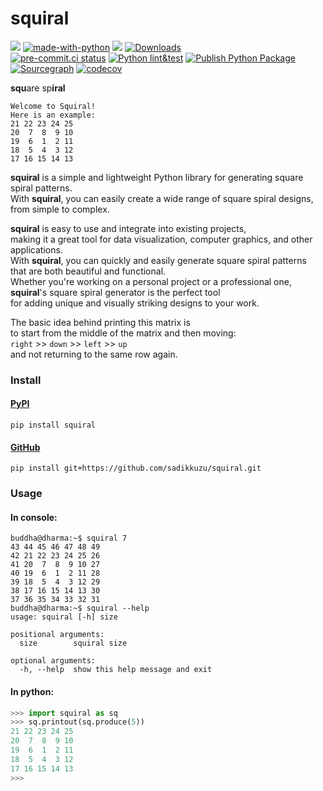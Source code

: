 # squiral
[![](https://img.shields.io/pypi/v/squiral)](https://pypi.org/project/squiral/)
[![made-with-python](https://img.shields.io/badge/Made%20with-Python-1f425f.svg)](https://www.python.org/)
[![](https://img.shields.io/pypi/pyversions/squiral.svg)](https://pypi.org/project/squiral/)
[![Downloads](https://pepy.tech/badge/squiral)](https://pepy.tech/project/squiral)
<br/>
[![pre-commit.ci status](https://results.pre-commit.ci/badge/github/sadikkuzu/squiral/main.svg)](https://results.pre-commit.ci/latest/github/sadikkuzu/squiral/main)
[![Python lint&test](https://github.com/sadikkuzu/squiral/actions/workflows/python-package.yml/badge.svg)](https://github.com/sadikkuzu/squiral/actions/workflows/python-package.yml)
[![Publish Python Package](https://github.com/sadikkuzu/squiral/actions/workflows/python-publish.yml/badge.svg)](https://github.com/sadikkuzu/squiral/actions/workflows/python-publish.yml)
<br/>
[![Sourcegraph](https://img.shields.io/badge/view%20on-Sourcegraph-brightgreen.svg?style=for-the-badge&logo=sourcegraph)](https://sourcegraph.com/github.com/sadikkuzu/squiral)
[![codecov](https://codecov.io/gh/sadikkuzu/squiral/branch/main/graph/badge.svg?token=4KLW43HVVY)](https://codecov.io/gh/sadikkuzu/squiral)

**squ**are sp**iral**

```
Welcome to Squiral!
Here is an example:
21 22 23 24 25
20  7  8  9 10
19  6  1  2 11
18  5  4  3 12
17 16 15 14 13
```

**squiral** is a simple and lightweight Python library for generating square spiral patterns.<br/>
With **squiral**, you can easily create a wide range of square spiral designs, from simple to complex.<br/>

**squiral** is easy to use and integrate into existing projects,<br/>
making it a great tool for data visualization, computer graphics, and other applications.<br/>
With **squiral**, you can quickly and easily generate square spiral patterns<br/>
that are both beautiful and functional.<br/>
Whether you're working on a personal project or a professional one,<br/>
**squiral**'s square spiral generator is the perfect tool<br/>
for adding unique and visually striking designs to your work.

The basic idea behind printing this matrix is<br/>
to start from the middle of the matrix and then moving:<br/>
`right` >> `down` >> `left` >> `up`<br/>
and not returning to the same row again.

### Install

#### [PyPI](https://pypi.org/project/squiral/)

```shell
pip install squiral
```

#### [GitHub](https://github.com/sadikkuzu/squiral)

```shell
pip install git+https://github.com/sadikkuzu/squiral.git
```

### Usage

#### In console:

```console
buddha@dharma:~$ squiral 7
43 44 45 46 47 48 49
42 21 22 23 24 25 26
41 20  7  8  9 10 27
40 19  6  1  2 11 28
39 18  5  4  3 12 29
38 17 16 15 14 13 30
37 36 35 34 33 32 31
buddha@dharma:~$ squiral --help
usage: squiral [-h] size

positional arguments:
  size        squiral size

optional arguments:
  -h, --help  show this help message and exit
```

#### In python:

```python
>>> import squiral as sq
>>> sq.printout(sq.produce(5))
21 22 23 24 25
20  7  8  9 10
19  6  1  2 11
18  5  4  3 12
17 16 15 14 13
>>>
```

